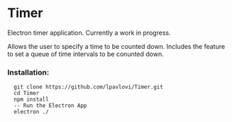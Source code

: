 # Timer
Electron timer application. Currently a work in progress.

Allows the user to specify a time to be counted down.
Includes the feature to set a queue of time intervals to be conunted down.

### Installation:
```
  git clone https://github.com/lpavlovi/Timer.git
  cd Timer
  npm install
  -- Run the Electron App
  electron ./
```
